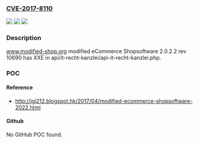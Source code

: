 ### [CVE-2017-8110](https://cve.mitre.org/cgi-bin/cvename.cgi?name=CVE-2017-8110)
![](https://img.shields.io/static/v1?label=Product&message=n%2Fa&color=blue)
![](https://img.shields.io/static/v1?label=Version&message=n%2Fa&color=blue)
![](https://img.shields.io/static/v1?label=Vulnerability&message=n%2Fa&color=brighgreen)

### Description

www.modified-shop.org modified eCommerce Shopsoftware 2.0.2.2 rev 10690 has XXE in api/it-recht-kanzlei/api-it-recht-kanzlei.php.

### POC

#### Reference
- http://jgj212.blogspot.hk/2017/04/modified-ecommerce-shopsoftware-2022.html

#### Github
No GitHub POC found.

